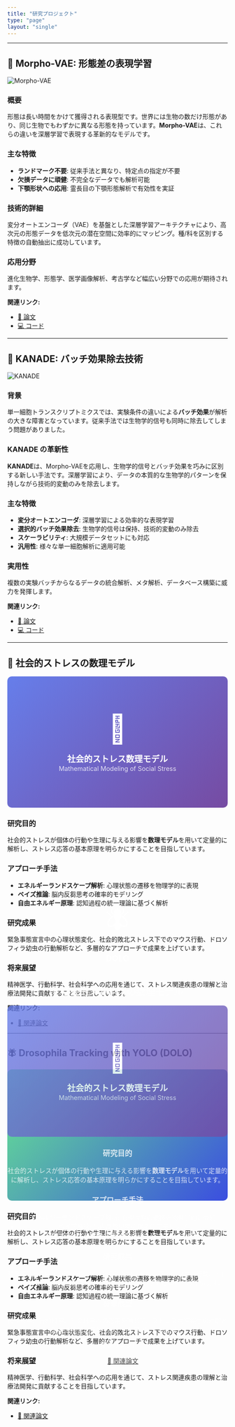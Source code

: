 ```yaml
---
title: "研究プロジェクト"
type: "page"
layout: "single"
---
```


---

## 🧬 Morpho-VAE: 形態差の表現学習

![Morpho-VAE](/images/projects/morpho-vae.jpg)

### 概要
形態は長い時間をかけて獲得される表現型です。世界には生物の数だけ形態があり、同じ生物でもわずかに異なる形態を持っています。**Morpho-VAE**は、これらの違いを深層学習で表現する革新的なモデルです。

### 主な特徴
- **ランドマーク不要**: 従来手法と異なり、特定点の指定が不要
- **欠損データに頑健**: 不完全なデータでも解析可能
- **下顎形状への応用**: 霊長目の下顎形態解析で有効性を実証

### 技術的詳細
変分オートエンコーダ（VAE）を基盤とした深層学習アーキテクチャにより、高次元の形態データを低次元の潜在空間に効率的にマッピング。種/科を区別する特徴の自動抽出に成功しています。

### 応用分野
進化生物学、形態学、医学画像解析、考古学など幅広い分野での応用が期待されます。

**関連リンク:**
- [📄 論文](https://doi.org/10.1038/s41540-023-00293-6)
- [💻 コード](https://github.com/masa10223)

---

## 🔬 KANADE: バッチ効果除去技術

![KANADE](/images/projects/kanade.png)

### 背景
単一細胞トランスクリプトミクスでは、実験条件の違いによる**バッチ効果**が解析の大きな障害となっています。従来手法では生物学的信号も同時に除去してしまう問題がありました。

### KANADE の革新性
**KANADE**は、Morpho-VAEを応用し、生物学的信号とバッチ効果を巧みに区別する新しい手法です。深層学習により、データの本質的な生物学的パターンを保持しながら技術的変動のみを除去します。

### 主な特徴
- **変分オートエンコーダ**: 深層学習による効率的な表現学習
- **選択的バッチ効果除去**: 生物学的信号は保持、技術的変動のみ除去
- **スケーラビリティ**: 大規模データセットにも対応
- **汎用性**: 様々な単一細胞解析に適用可能

### 実用性
複数の実験バッチからなるデータの統合解析、メタ解析、データベース構築に威力を発揮します。

**関連リンク:**
- [📄 論文](https://www.biorxiv.org/content/biorxiv/early/2025/04/16/2025.04.10.648296.full.pdf)
- [💻 コード](https://github.com/masa10223)

---

## 🧠 社会的ストレスの数理モデル

<div style="width: 100%; height: 300px; background: linear-gradient(135deg, #667eea 0%, #764ba2 100%); border-radius: 10px; display: flex; align-items: center; justify-content: center; margin: 1rem 0;">
  <div style="text-align: center; color: white;">
    <div style="font-size: 4rem; margin-bottom: 1rem;">🧠</div>
    <div style="font-size: 1.2rem; font-weight: bold;">社会的ストレス数理モデル</div>
    <div style="font-size: 0.9rem; opacity: 0.8;">Mathematical Modeling of Social Stress</div>
  </div>
</div>

### 研究目的
社会的ストレスが個体の行動や生理に与える影響を**数理モデル**を用いて定量的に解析し、ストレス応答の基本原理を明らかにすることを目指しています。

### アプローチ手法
- **エネルギーランドスケープ解析**: 心理状態の遷移を物理学的に表現
- **ベイズ推論**: 脳内反芻思考の確率的モデリング
- **自由エネルギー原理**: 認知過程の統一理論に基づく解析

### 研究成果
緊急事態宣言中の心理状態変化、社会的敗北ストレス下でのマウス行動、ドロソフィラ幼虫の行動解析など、多層的なアプローチで成果を上げています。

### 将来展望
精神医学、行動科学、社会科学への応用を通じて、ストレス関連疾患の理解と治療法開発に貢献することを目指しています。

**関連リンク:**
- [📄 関連論文](/ja/publication/)


---

## 🪰 Drosophila Tracking with YOLO (DOLO)

<div style="width: 100%; height: 300px; background: linear-gradient(135deg,rgb(102, 234, 142) 0%,rgb(59, 78, 224) 100%); border-radius: 10px; display: flex; align-items: center; justify-content: center; margin: 1rem 0;">
  <div style="text-align: center; color: white;">
    <div style="font-size: 4rem; margin-bottom: 1rem;">🪰</div>
    <div style="font-size: 1.2rem; font-weight: bold;">DOLO</div>
    <div style="font-size: 0.9rem; opacity: 0.8;">
---

## 🧠 社会的ストレスの数理モデル

<div style="width: 100%; height: 300px; background: linear-gradient(135deg, #667eea 0%, #764ba2 100%); border-radius: 10px; display: flex; align-items: center; justify-content: center; margin: 1rem 0;">
  <div style="text-align: center; color: white;">
    <div style="font-size: 4rem; margin-bottom: 1rem;">🧠</div>
    <div style="font-size: 1.2rem; font-weight: bold;">社会的ストレス数理モデル</div>
    <div style="font-size: 0.9rem; opacity: 0.8;">Mathematical Modeling of Social Stress</div>
  </div>
</div>

### 研究目的
社会的ストレスが個体の行動や生理に与える影響を**数理モデル**を用いて定量的に解析し、ストレス応答の基本原理を明らかにすることを目指しています。

### アプローチ手法
- **エネルギーランドスケープ解析**: 心理状態の遷移を物理学的に表現
- **ベイズ推論**: 脳内反芻思考の確率的モデリング
- **自由エネルギー原理**: 認知過程の統一理論に基づく解析

### 研究成果
緊急事態宣言中の心理状態変化、社会的敗北ストレス下でのマウス行動、ドロソフィラ幼虫の行動解析など、多層的なアプローチで成果を上げています。

### 将来展望
精神医学、行動科学、社会科学への応用を通じて、ストレス関連疾患の理解と治療法開発に貢献することを目指しています。

**関連リンク:**
- [📄 関連論文](/ja/publication/)</div>
  </div>
</div>

### 研究目的
社会的ストレスが個体の行動や生理に与える影響を**数理モデル**を用いて定量的に解析し、ストレス応答の基本原理を明らかにすることを目指しています。

### アプローチ手法
- **エネルギーランドスケープ解析**: 心理状態の遷移を物理学的に表現
- **ベイズ推論**: 脳内反芻思考の確率的モデリング
- **自由エネルギー原理**: 認知過程の統一理論に基づく解析

### 研究成果
緊急事態宣言中の心理状態変化、社会的敗北ストレス下でのマウス行動、ドロソフィラ幼虫の行動解析など、多層的なアプローチで成果を上げています。

### 将来展望
精神医学、行動科学、社会科学への応用を通じて、ストレス関連疾患の理解と治療法開発に貢献することを目指しています。

**関連リンク:**
- [📄 関連論文](/ja/publication/)